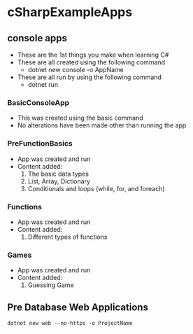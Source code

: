 # cSharpExampleApps

## console apps
- These are the 1st things you make when learning C#
- These are all created using the following command
    - dotnet new console -o AppName
- These are all run by using the following command
    - dotnet run

### BasicConsoleApp
- This was created using the basic command
- No alterations have been made other than running the app

### PreFunctionBasics
- App was created and run
- Content added:
    1. The basic data types
    2. List, Array, Dictionary
    3. Conditionals and loops (while, for, and foreach)

### Functions
- App was created and run
- Content added:
    1. Different types of functions

### Games
- App was created and run
- Content added:
    1. Guessing Game

## Pre Database Web Applications
```
dotnet new web --no-https -o ProjectName
```